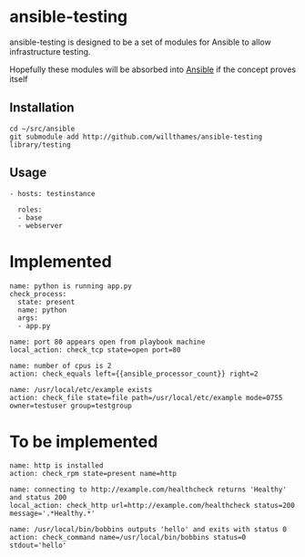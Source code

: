 ansible-testing
===============

ansible-testing is designed to be a set of modules for Ansible to allow 
infrastructure testing. 

Hopefully these modules will be absorbed into [Ansible](http://github.com/ansible/ansible)
if the concept proves itself

## Installation

```
cd ~/src/ansible
git submodule add http://github.com/willthames/ansible-testing library/testing
```

## Usage
```
- hosts: testinstance

  roles:
  - base
  - webserver
```

# Implemented
```
name: python is running app.py
check_process:
  state: present
  name: python
  args: 
  - app.py

name: port 80 appears open from playbook machine
local_action: check_tcp state=open port=80

name: number of cpus is 2
action: check_equals left={{ansible_processor_count}} right=2

name: /usr/local/etc/example exists
action: check_file state=file path=/usr/local/etc/example mode=0755 owner=testuser group=testgroup

```

# To be implemented
```
name: http is installed
action: check_rpm state=present name=http

name: connecting to http://example.com/healthcheck returns 'Healthy' and status 200
local_action: check_http url=http://example.com/healthcheck status=200 message='.*Healthy.*'

name: /usr/local/bin/bobbins outputs 'hello' and exits with status 0
action: check_command name=/usr/local/bin/bobbins status=0 stdout='hello'
```
